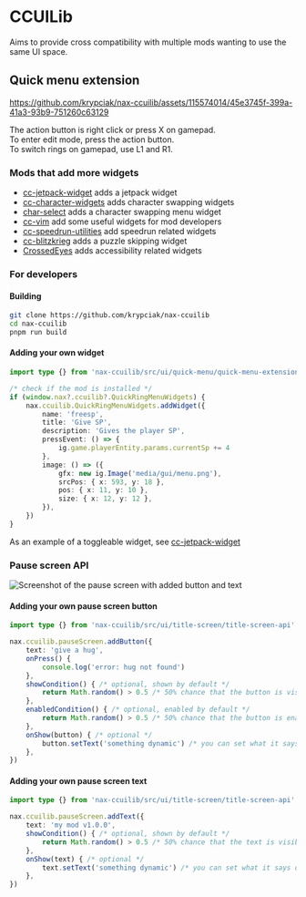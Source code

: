 <!-- markdownlint-disable MD013 MD024 MD001 MD045 -->

# CCUILib

Aims to provide cross compatibility with multiple mods wanting to use the same UI space.

## Quick menu extension

https://github.com/krypciak/nax-ccuilib/assets/115574014/45e3745f-399a-41a3-93b9-751260c63129

The action button is right click or press X on gamepad.  
To enter edit mode, press the action button.  
To switch rings on gamepad, use L1 and R1.

### Mods that add more widgets

- [cc-jetpack-widget](https://github.com/krypciak/cc-jetpack-widget) adds a jetpack widget  
- [cc-character-widgets](https://github.com/krypciak/cc-character-widgets) adds character swapping widgets
- [char-select](https://github.com/CCDirectLink/char-select) adds a character swapping menu widget
- [cc-vim](https://github.com/krypciak/cc-vim) add some useful widgets for mod developers
- [cc-speedrun-utilities](https://github.com/CCDirectLink/cc-speedrun-utilities) add speedrun related widgets
- [cc-blitzkrieg](https://github.com/krypciak/cc-blitzkrieg) adds a puzzle skipping widget
- [CrossedEyes](https://github.com/CCDirectLink/CrossedEyes) adds accessibility related widgets

### For developers

#### Building

```bash
git clone https://github.com/krypciak/nax-ccuilib
cd nax-ccuilib
pnpm run build
```

#### Adding your own widget

```ts
import type {} from 'nax-ccuilib/src/ui/quick-menu/quick-menu-extension'

/* check if the mod is installed */
if (window.nax?.ccuilib?.QuickRingMenuWidgets) {
    nax.ccuilib.QuickRingMenuWidgets.addWidget({
        name: 'freesp',
        title: 'Give SP',
        description: 'Gives the player SP',
        pressEvent: () => {
            ig.game.playerEntity.params.currentSp += 4
        },
        image: () => ({
            gfx: new ig.Image('media/gui/menu.png'),
            srcPos: { x: 593, y: 18 },
            pos: { x: 11, y: 10 },
            size: { x: 12, y: 12 },
        }),
    })
}
```

As an example of a toggleable widget, see [cc-jetpack-widget](https://github.com/krypciak/cc-jetpack-widget/blob/main/src/plugin.ts)

### Pause screen API

![Screenshot of the pause screen with added button and text](https://github.com/user-attachments/assets/ae839baf-ac1d-4a0e-ac79-5ae9f6614047)

#### Adding your own pause screen button

```ts
import type {} from 'nax-ccuilib/src/ui/title-screen/title-screen-api'

nax.ccuilib.pauseScreen.addButton({
    text: 'give a hug',
    onPress() {
        console.log('error: hug not found')
    },
    showCondition() { /* optional, shown by default */
        return Math.random() > 0.5 /* 50% chance that the button is visible when opening the pause menu */
    },
    enabledCondition() { /* optional, enabled by default */
        return Math.random() > 0.5 /* 50% chance that the button is enabled when opening the pause menu */
    },
    onShow(button) { /* optional */
        button.setText('something dynamic') /* you can set what it says on the time of opening the pause menu */
    },
})
```

#### Adding your own pause screen text

```ts
import type {} from 'nax-ccuilib/src/ui/title-screen/title-screen-api'

nax.ccuilib.pauseScreen.addText({
    text: 'my mod v1.0.0',
    showCondition() { /* optional, shown by default */
        return Math.random() > 0.5 /* 50% chance that the text is visible when opening the pause menu */
    },
    onShow(text) { /* optional */
        text.setText('something dynamic') /* you can set what it says on the time of opening the pause menu */
    },
})
```

